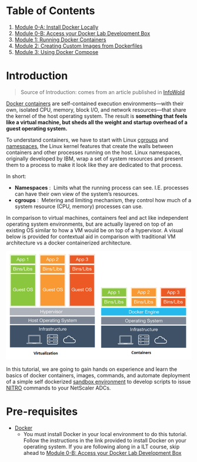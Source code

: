 # Table of Contents

1. [Module 0-A: Install Docker Locally](https://hub.docker.com/?next=https%3A%2F%2Fhub.docker.com%2F)
2. [Module 0-B: Access your Docker Lab Development Box](./Module-0)
2. [Module 1: Running Docker Containers](./Modules-1)
3. [Module 2: Creating Custom Images from Dockerfiles](./Module-2)
4. [Module 3: Using Docker Compose](./Module-3)

# Introduction 

> Source of Introduction: comes from an article published in [InfoWold](http://www.infoworld.com/article/3204171/linux/what-is-docker-linux-containers-explained.html)

[Docker containers](https://blog.docker.com/2016/05/docker-101-getting-to-know-docker/) are self-contained execution environments—with their own, isolated CPU, memory, block I/O, and network resources—that share the kernel of the host operating system. The result is **something that feels like a virtual machine, but sheds all the weight and startup overhead of a guest operating system.** 

To understand containers, we have to start with Linux [cgroups](https://sysadmincasts.com/episodes/14-introduction-to-linux-control-groups-cgroups) and [namespaces](http://blogs.igalia.com/dpino/2016/04/10/network-namespaces/), the Linux kernel features that create the walls between containers and other processes running on the host. Linux namespaces, originally developed by IBM, wrap a set of system resources and present them to a process to make it look like they are dedicated to that process.

In short: 

  * **Namespaces** :  Limits what the running process can see. I.E. processes can have their own view of the system’s resources.
  * **cgroups** :  Metering and limiting mechanism, they control how much of a system resource (CPU, memory) processes can use.

In comparison to virtual machines, containers feel and act like independent operating system environments, but are actually layered on top of an existing OS similar to how a VM would be on top of a hypervisor. A visual below is provided for contextual aid in comparison with traditional VM architecture vs a docker containerized architecture. 

  ![Container vs VMs](images/containers-visual.png)

In this tutorial, we are going to gain hands on experience and learn the basics of docker containers, images, commands, and automate deployment of a simple self dockerized [sandbox environment](https://github.com/Citrix-TechSpecialist/nitro-ide/tree/0206630bd6903887d599613a42dd65da550cc37e) to develop scripts to issue [NITRO](http://docs.citrix.com/ja-jp/netscaler/11/nitro-api.html) commands to your NetScaler ADCs. 

# Pre-requisites 

  * [Docker](https://docs.docker.com/engine/installation/)
  	* You must install Docker in your local environment to do this tutorial. Follow the instructions in the link provided to install Docker on your operating system. If you are following along in a ILT course, skip ahead to [Module 0-B: Access your Docker Lab Development Box](./Module-0)
